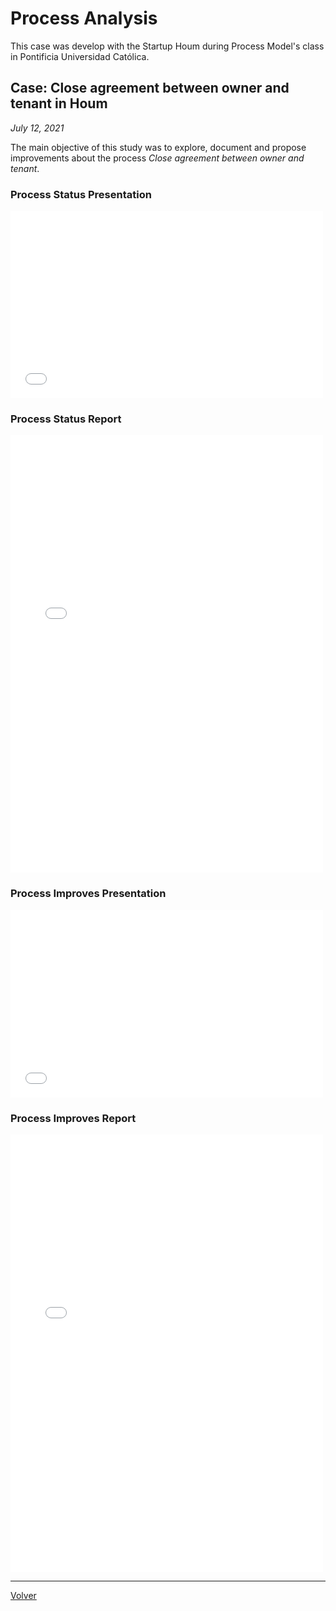 # Process Analysis

This case was develop with the Startup Houm during Process Model's class in Pontificia Universidad Católica.

## Case: Close agreement between owner and tenant in Houm
_July 12, 2021_

The main objective of this study was to explore, document and propose improvements about the process *Close agreement between owner and tenant*.

### Process Status Presentation
<embed src="../assets/documents/HoumStatusPresentation.pdf" width="500" height="300">

<br> 

### Process Status Report

<embed src="../assets/documents/HoumStatusReport.pdf" width="500" height="700">

<br>

### Process Improves Presentation
<embed src="../assets/documents/HoumImprovePresentation.pdf" width="500" height="300">

<br> 

### Process Improves Report
<embed src="../assets/documents/HoumReport.pdf" width="500" height="700">


-----
[Volver](../projects.html)
